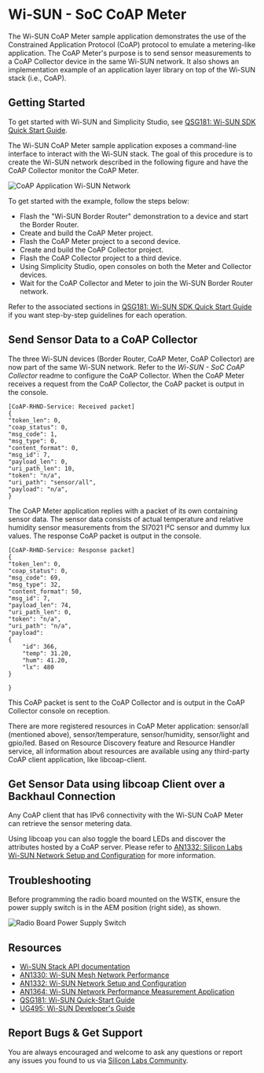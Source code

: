 # Wi-SUN - SoC CoAP Meter

The Wi-SUN CoAP Meter sample application demonstrates the use of the Constrained Application Protocol (CoAP) protocol to emulate a metering-like application. The CoAP Meter's purpose is to send sensor measurements to a CoAP Collector device in the same Wi-SUN network. It also shows an implementation example of an application layer library on top of the Wi-SUN stack (i.e., CoAP).

## Getting Started

To get started with Wi-SUN and Simplicity Studio, see [QSG181: Wi-SUN SDK Quick Start Guide](https://www.silabs.com/documents/public/quick-start-guides/qsg181-wi-sun-sdk-quick-start-guide.pdf).

The Wi-SUN CoAP Meter sample application exposes a command-line interface to interact with the Wi-SUN stack. The goal of this procedure is to create the Wi-SUN network described in the following figure and have the CoAP Collector monitor the CoAP Meter.

![CoAP Application Wi-SUN Network](readme_img1.png)

To get started with the example, follow the steps below:

* Flash the "Wi-SUN Border Router" demonstration to a device and start the Border Router.
* Create and build the CoAP Meter project.
* Flash the CoAP Meter project to a second device.
* Create and build the CoAP Collector project.
* Flash the CoAP Collector project to a third device.
* Using Simplicity Studio, open consoles on both the Meter and Collector devices.
* Wait for the CoAP Collector and Meter to join the Wi-SUN Border Router network.

Refer to the associated sections in [QSG181: Wi-SUN SDK Quick Start Guide](https://www.silabs.com/documents/public/quick-start-guides/qsg181-wi-sun-sdk-quick-start-guide.pdf) if you want step-by-step guidelines for each operation.

## Send Sensor Data to a CoAP Collector

The three Wi-SUN devices (Border Router, CoAP Meter, CoAP Collector) are now part of the same Wi-SUN network. Refer to the *Wi-SUN - SoC CoAP Collector* readme to configure the CoAP Collector. When the CoAP Meter receives a request from the CoAP Collector, the CoAP packet is output in the console.

    [CoAP-RHND-Service: Received packet]
    {
    "token_len": 0,
    "coap_status": 0,
    "msg_code": 1,
    "msg_type": 0,
    "content_format": 0,
    "msg_id": 7,
    "payload_len": 0,
    "uri_path_len": 10,
    "token": "n/a",
    "uri_path": "sensor/all",
    "payload": "n/a",
    }

The CoAP Meter application replies with a packet of its own containing sensor data. The sensor data consists of actual temperature and relative humidity sensor measurements from the SI7021 I²C sensor and dummy lux values. The response CoAP packet is output in the console.

    [CoAP-RHND-Service: Response packet]
    {
    "token_len": 0,
    "coap_status": 0,
    "msg_code": 69,
    "msg_type": 32,
    "content_format": 50,
    "msg_id": 7,
    "payload_len": 74,
    "uri_path_len": 0,
    "token": "n/a",
    "uri_path": "n/a",
    "payload": 
    {
        "id": 366,
        "temp": 31.20,
        "hum": 41.20,
        "lx": 480
    }

    }

This CoAP packet is sent to the CoAP Collector and is output in the CoAP Collector console on reception.

There are more registered resources in CoAP Meter application: sensor/all (mentioned above), sensor/temperature, sensor/humidity, sensor/light and gpio/led. Based on Resource Discovery feature and Resource Handler service, all information about resources are available using any third-party CoAP client application, like libcoap-client.

## Get Sensor Data using libcoap Client over a Backhaul Connection

Any CoAP client that has IPv6 connectivity with the Wi-SUN CoAP Meter can retrieve the sensor metering data.

Using libcoap you can also toggle the board LEDs and discover the attributes hosted by a CoAP server.
 Please refer to  [AN1332: Silicon Labs Wi-SUN Network Setup and Configuration](https://www.silabs.com/documents/public/application-notes/an1332-wi-sun-network-configuration.pdf) for more information.


## Troubleshooting

Before programming the radio board mounted on the WSTK, ensure the power supply switch is in the AEM position (right side), as shown.

![Radio Board Power Supply Switch](readme_img0.png)

## Resources

* [Wi-SUN Stack API documentation](https://docs.silabs.com/wisun/latest)
* [AN1330: Wi-SUN Mesh Network Performance](https://www.silabs.com/documents/public/application-notes/an1330-wi-sun-network-performance.pdf)
* [AN1332: Wi-SUN Network Setup and Configuration](https://www.silabs.com/documents/public/application-notes/an1332-wi-sun-network-configuration.pdf)
* [AN1364: Wi-SUN Network Performance Measurement Application](https://www.silabs.com/documents/public/application-notes/an1364-wi-sun-network-performance-measurement-app.pdf)
* [QSG181: Wi-SUN Quick-Start Guide](https://www.silabs.com/documents/public/quick-start-guides/qsg181-wi-sun-sdk-quick-start-guide.pdf)
* [UG495: Wi-SUN Developer's Guide](https://www.silabs.com/documents/public/user-guides/ug495-wi-sun-developers-guide.pdf)

## Report Bugs & Get Support

You are always encouraged and welcome to ask any questions or report any issues you found to us via [Silicon Labs Community](https://community.silabs.com/s/topic/0TO1M000000qHc6WAE/wisun).
